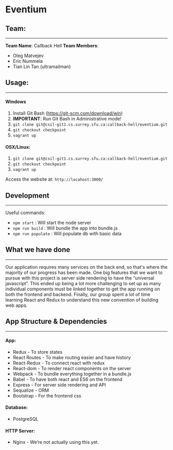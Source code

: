 # Eventium


## Team:
---
**Team Name**: 
Callback Hell
**Team Members**:
- Oleg Matvejev
- Eric Nummela
- Tian Lin Tan (ultramailman)

## Usage:
---
#### Windows
1. Install Git Bash (https://git-scm.com/download/win)
2. **IMPORTANT**: Run Git Bash in Administrative mode!
3. `git clone git@csil-git1.cs.surrey.sfu.ca:callback-hell/eventium.git`
4. `git checkout checkpoint`
5. `vagrant up`
 
#### OSX/Linux:
1. `git clone git@csil-git1.cs.surrey.sfu.ca:callback-hell/eventium.git`
2. `git checkout checkpoint`
3. `vagrant up`

Access the website at: `http://locahost:3000/`

## Development
---
Useful commands:
- `npm start` : Will start the node server
- `npm run build` : Will bundle the app into bundle.js
- `npm run populate` : Will populate db with basic data

## What we have done
---
Our application requires many services on the back end, so that's where the majority of our progress has been made. One big features that we want to pursue with this project is server side rendering to have the “universal javascript”. This ended up being a lot more challenging to set up as many individual components must be linked together to get the app running on both the frontend and backend. Finally, our group spent a lot of time learning React and Redux to understand this new convention of building web apps.


## App Structure & Dependencies
---
#### App:
* Redux - To store states
* React Routes - To make routing easier and have history
* React-Redux - To connect react with redux
* React-dom - To render react components on the server
* Webpack - To bundle everything together in a bundle.js
* Babel - To have both react and ES6 on the frontend
* Express - For server side rendering and API
* Sequalize - ORM
* Bootstrap - For the frontend css

#### Database:
* PostgreSQL

#### HTTP Server:
* Nginx - We’re not actually using this yet.


